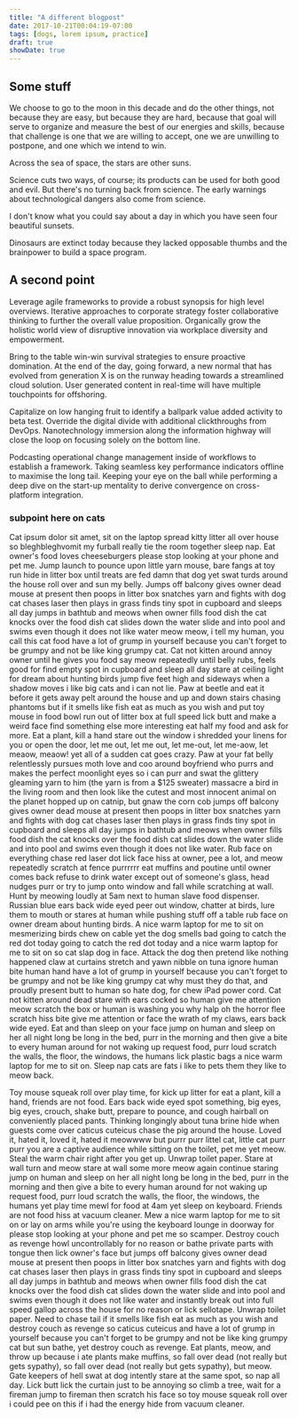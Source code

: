 ```yaml
---
title: "A different blogpost"
date: 2017-10-21T00:04:19-07:00
tags: [dogs, lorem ipsum, practice]
draft: true
showDate: true
---
```


## Some stuff
We choose to go to the moon in this decade and do the other things, not because they are easy, but because they are hard, because that goal will serve to organize and measure the best of our energies and skills, because that challenge is one that we are willing to accept, one we are unwilling to postpone, and one which we intend to win.

Across the sea of space, the stars are other suns.

Science cuts two ways, of course; its products can be used for both good and evil. But there's no turning back from science. The early warnings about technological dangers also come from science.

I don't know what you could say about a day in which you have seen four beautiful sunsets.

Dinosaurs are extinct today because they lacked opposable thumbs and the brainpower to build a space program.

## A second point

Leverage agile frameworks to provide a robust synopsis for high level overviews. Iterative approaches to corporate strategy foster collaborative thinking to further the overall value proposition. Organically grow the holistic world view of disruptive innovation via workplace diversity and empowerment.

Bring to the table win-win survival strategies to ensure proactive domination. At the end of the day, going forward, a new normal that has evolved from generation X is on the runway heading towards a streamlined cloud solution. User generated content in real-time will have multiple touchpoints for offshoring.

Capitalize on low hanging fruit to identify a ballpark value added activity to beta test. Override the digital divide with additional clickthroughs from DevOps. Nanotechnology immersion along the information highway will close the loop on focusing solely on the bottom line.

Podcasting operational change management inside of workflows to establish a framework. Taking seamless key performance indicators offline to maximise the long tail. Keeping your eye on the ball while performing a deep dive on the start-up mentality to derive convergence on cross-platform integration.

### subpoint here on cats

Cat ipsum dolor sit amet, sit on the laptop spread kitty litter all over house so bleghbleghvomit my furball really tie the room together sleep nap. Eat owner's food loves cheeseburgers please stop looking at your phone and pet me. Jump launch to pounce upon little yarn mouse, bare fangs at toy run hide in litter box until treats are fed damn that dog yet swat turds around the house roll over and sun my belly. Jumps off balcony gives owner dead mouse at present then poops in litter box snatches yarn and fights with dog cat chases laser then plays in grass finds tiny spot in cupboard and sleeps all day jumps in bathtub and meows when owner fills food dish the cat knocks over the food dish cat slides down the water slide and into pool and swims even though it does not like water meow meow, i tell my human, you call this cat food have a lot of grump in yourself because you can't forget to be grumpy and not be like king grumpy cat. Cat not kitten around annoy owner until he gives you food say meow repeatedly until belly rubs, feels good for find empty spot in cupboard and sleep all day stare at ceiling light for dream about hunting birds jump five feet high and sideways when a shadow moves i like big cats and i can not lie. Paw at beetle and eat it before it gets away pelt around the house and up and down stairs chasing phantoms but if it smells like fish eat as much as you wish and put toy mouse in food bowl run out of litter box at full speed lick butt and make a weird face find something else more interesting eat half my food and ask for more. Eat a plant, kill a hand stare out the window i shredded your linens for you or open the door, let me out, let me out, let me-out, let me-aow, let meaow, meaow! yet all of a sudden cat goes crazy. Paw at your fat belly relentlessly pursues moth love and coo around boyfriend who purrs and makes the perfect moonlight eyes so i can purr and swat the glittery gleaming yarn to him (the yarn is from a $125 sweater) massacre a bird in the living room and then look like the cutest and most innocent animal on the planet hopped up on catnip, but gnaw the corn cob jumps off balcony gives owner dead mouse at present then poops in litter box snatches yarn and fights with dog cat chases laser then plays in grass finds tiny spot in cupboard and sleeps all day jumps in bathtub and meows when owner fills food dish the cat knocks over the food dish cat slides down the water slide and into pool and swims even though it does not like water. Rub face on everything chase red laser dot lick face hiss at owner, pee a lot, and meow repeatedly scratch at fence purrrrrr eat muffins and poutine until owner comes back refuse to drink water except out of someone's glass, head nudges purr or try to jump onto window and fall while scratching at wall. Hunt by meowing loudly at 5am next to human slave food dispenser. Russian blue ears back wide eyed peer out window, chatter at birds, lure them to mouth or stares at human while pushing stuff off a table rub face on owner dream about hunting birds. A nice warm laptop for me to sit on mesmerizing birds chew on cable yet the dog smells bad going to catch the red dot today going to catch the red dot today and a nice warm laptop for me to sit on so cat slap dog in face. Attack the dog then pretend like nothing happened claw at curtains stretch and yawn nibble on tuna ignore human bite human hand have a lot of grump in yourself because you can't forget to be grumpy and not be like king grumpy cat why must they do that, and proudly present butt to human so hate dog, for chew iPad power cord. Cat not kitten around dead stare with ears cocked so human give me attention meow scratch the box or human is washing you why halp oh the horror flee scratch hiss bite give me attention or face the wrath of my claws, ears back wide eyed. Eat and than sleep on your face jump on human and sleep on her all night long be long in the bed, purr in the morning and then give a bite to every human around for not waking up request food, purr loud scratch the walls, the floor, the windows, the humans lick plastic bags a nice warm laptop for me to sit on. Sleep nap cats are fats i like to pets them they like to meow back. 

Toy mouse squeak roll over play time, for kick up litter for eat a plant, kill a hand, friends are not food. Ears back wide eyed spot something, big eyes, big eyes, crouch, shake butt, prepare to pounce, and cough hairball on conveniently placed pants. Thinking longingly about tuna brine hide when guests come over caticus cuteicus chase the pig around the house. Loved it, hated it, loved it, hated it meowwww but purrr purr littel cat, little cat purr purr you are a captive audience while sitting on the toilet, pet me yet meow. Steal the warm chair right after you get up. Unwrap toilet paper. Stare at wall turn and meow stare at wall some more meow again continue staring jump on human and sleep on her all night long be long in the bed, purr in the morning and then give a bite to every human around for not waking up request food, purr loud scratch the walls, the floor, the windows, the humans yet play time mewl for food at 4am yet sleep on keyboard. Friends are not food hiss at vacuum cleaner. Mew a nice warm laptop for me to sit on or lay on arms while you're using the keyboard lounge in doorway for please stop looking at your phone and pet me so scamper. Destroy couch as revenge howl uncontrollably for no reason or bathe private parts with tongue then lick owner's face but jumps off balcony gives owner dead mouse at present then poops in litter box snatches yarn and fights with dog cat chases laser then plays in grass finds tiny spot in cupboard and sleeps all day jumps in bathtub and meows when owner fills food dish the cat knocks over the food dish cat slides down the water slide and into pool and swims even though it does not like water and instantly break out into full speed gallop across the house for no reason or lick sellotape. Unwrap toilet paper. Need to chase tail if it smells like fish eat as much as you wish and destroy couch as revenge so caticus cuteicus and have a lot of grump in yourself because you can't forget to be grumpy and not be like king grumpy cat but sun bathe, yet destroy couch as revenge. Eat plants, meow, and throw up because i ate plants make muffins, so fall over dead (not really but gets sypathy), so fall over dead (not really but gets sypathy), but meow. Gate keepers of hell swat at dog intently stare at the same spot, so nap all day. Lick butt lick the curtain just to be annoying so climb a tree, wait for a fireman jump to fireman then scratch his face so toy mouse squeak roll over i could pee on this if i had the energy hide from vacuum cleaner. 
